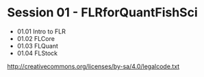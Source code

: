 Session 01 - FLRforQuantFishSci
==================

- 01.01 Intro to FLR
- 01.02 FLCore
- 01.03 FLQuant
- 01.04 FLStock


http://creativecommons.org/licenses/by-sa/4.0/legalcode.txt
